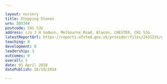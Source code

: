 ```yaml
---

layout: nursery
title: Stepping Stones
urn: 305344
postcode: CH1 5JG
address: c/o J H Godwin, Melbourne Road, Blacon, CHESTER, CH1 5JG
latestReportUrl: https://reports.ofsted.gov.uk/provider/files/2431231/urn/305344.pdf
teaching: 0
development: 0
leadership: 1
outcomes: 0
overall: 1
date: 01 April 2018 
datePublish: 16/10/2014

---
```

